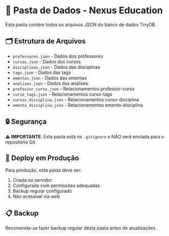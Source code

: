 # 📁 Pasta de Dados - Nexus Education

Esta pasta contém todos os arquivos JSON do banco de dados TinyDB.

## 🗂️ Estrutura de Arquivos

- `professores.json` - Dados dos professores
- `cursos.json` - Dados dos cursos
- `disciplinas.json` - Dados das disciplinas
- `tags.json` - Dados das tags
- `ementas.json` - Dados das ementas
- `analises.json` - Dados das análises
- `professor_curso.json` - Relacionamentos professor-curso
- `curso_tags.json` - Relacionamentos curso-tags
- `cursos_disciplina.json` - Relacionamentos curso-disciplina
- `ementa_disciplina.json` - Relacionamentos ementa-disciplina

## 🔒 Segurança

⚠️ **IMPORTANTE**: Esta pasta está no `.gitignore` e NÃO será enviada para o repositório Git.

## 🚀 Deploy em Produção

Para produção, esta pasta deve ser:
1. Criada no servidor
2. Configurada com permissões adequadas
3. Backup regular configurado
4. Não acessível via web

## 📋 Backup

Recomenda-se fazer backup regular desta pasta antes de atualizações.
